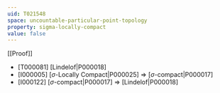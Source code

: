 ```yaml
---
uid: T021548
space: uncountable-particular-point-topology
property: sigma-locally-compact
value: false
---
```

[[Proof]]

* [T000081] [Lindelof|P000018]
* [I000005] [$\sigma$-Locally Compact|P000025] => [$\sigma$-compact|P000017]
* [I000122] [$\sigma$-compact|P000017] => [Lindelof|P000018]


